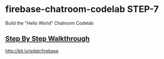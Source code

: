 # firebase-chatroom-codelab STEP-7
Build the "Hello World" Chatroom Codelab

## [Step By Step Walkthrough](http://bit.ly/gdgtcfirebase)

http://bit.ly/gdgtcfirebase
